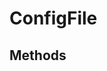 
                                                                                                                                            
    
# ConfigFile


> 
>
> 








## Methods

                                                                                                                                                                                                                                                                                                                                                                                                            
    
                                                                                                                                                                                                                                                                             
                
